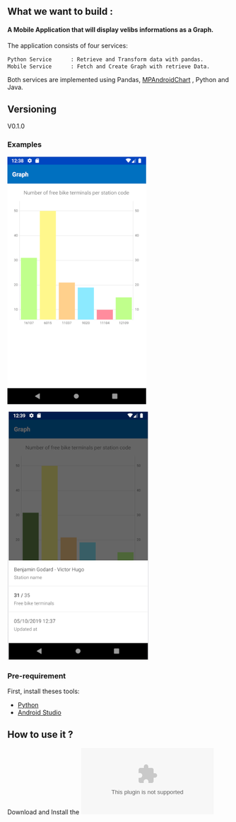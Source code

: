 
## What we want to build :

#### A Mobile Application that will display velibs informations as a Graph.

The application consists of four services:

    Python Service      : Retrieve and Transform data with pandas.
    Mobile Service      : Fetch and Create Graph with retrieve Data.

Both services are implemented using Pandas, [MPAndroidChart](https://github.com/PhilJay/MPAndroidChart)
, Python and Java.

## Versioning

V0.1.0

### Examples

![Total_Terminals](Total_Terminal.png)

![Info_Terminal](Info_Terminal.png)

### Pre-requirement

First, install theses tools:

- [Python](https://www.python.org)
- [Android Studio](https://developer.android.com)

## How to use it ?

Download and Install the ![apk ](Terminal.apk)
